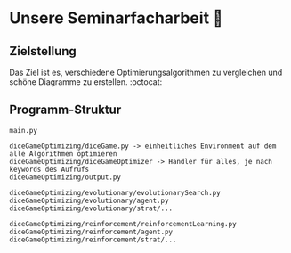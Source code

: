 # Unsere Seminarfacharbeit 🧊

## Zielstellung
Das Ziel ist es, verschiedene Optimierungsalgorithmen zu vergleichen und schöne Diagramme zu erstellen. :octocat:

## Programm-Struktur
```
main.py

diceGameOptimizing/diceGame.py -> einheitliches Environment auf dem alle Algorithmen optimieren
diceGameOptimizing/diceGameOptimizer -> Handler für alles, je nach keywords des Aufrufs
diceGameOptimizing/output.py

diceGameOptimizing/evolutionary/evolutionarySearch.py
diceGameOptimizing/evolutionary/agent.py
diceGameOptimizing/evolutionary/strat/...

diceGameOptimizing/reinforcement/reinforcementLearning.py
diceGameOptimizing/reinforcement/agent.py
diceGameOptimizing/reinforcement/strat/...
```
